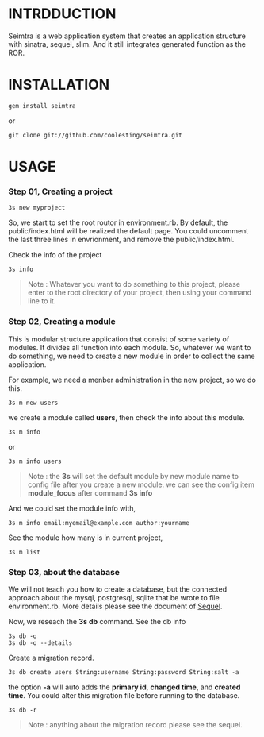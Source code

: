# INTRDDUCTION

Seimtra is a web application system that creates an application structure with sinatra, sequel, slim. And it still integrates generated function as the ROR.


# INSTALLATION

	gem install seimtra

or

	git clone git://github.com/coolesting/seimtra.git


# USAGE


### Step 01, Creating a project

	3s new myproject

So, we start to set the root routor in environment.rb. 
By default, the public/index.html will be realized the default page. 
You could uncomment the last three lines in envrionment, and remove the public/index.html.

Check the info of the project

	3s info

> Note : Whatever you want to do something to this project, please enter to the root directory of your project, then using your command line to it.


### Step 02, Creating a module

This is modular structure application that consist of some variety of modules.
It divides all function into each module. So, whatever we want to do something, we need to
create a new module in order to collect the same application.

For example, we need a menber administration in the new project, so we do this.

	3s m new users

we create a module called __users__,  then check the info about this module.

	3s m info

or

	3s m info users

> Note : the __3s__ will set the default module by new module name to config file after you create a new module. we can see the config item __module_focus__ after command __3s info__

And we could set the module info with,

	3s m info email:myemail@example.com author:yourname

See the module how many is in current project,

	3s m list


### Step 03, about the database

We will not teach you how to create a database, but the connected approach about the mysql, postgresql, sqlite that be wrote to file environment.rb.
More details please see the document of [Sequel](http://sequel.rubyforge.org/documentation.html).

Now, we reseach the __3s db__ command.
See the db info

	3s db -o
	3s db -o --details

Create a migration record.

	3s db create users String:username String:password String:salt -a

the option __-a__ will auto adds the __primary id__, __changed time__, and __created time__.
You could alter this migration file before running to the database.

	3s db -r

> Note : anything about the migration record please see the sequel.
